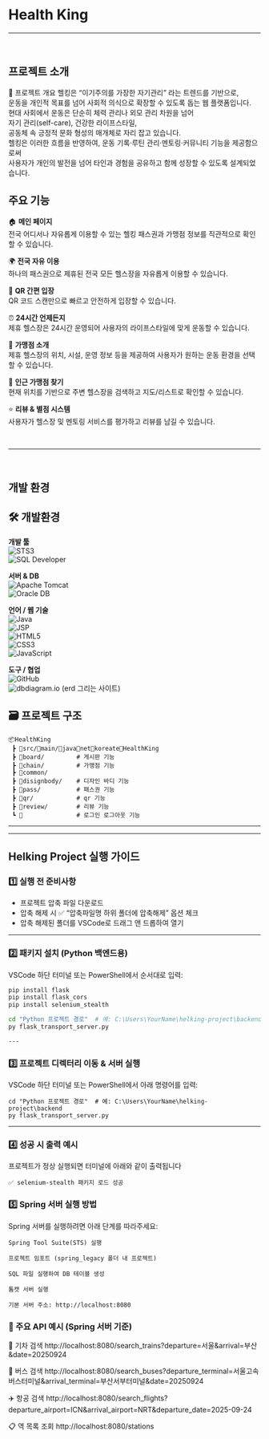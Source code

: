  # Health King





-----------------------------------------------------------------------------------------------------------------

<br>

## 프로젝트 소개

📌 프로젝트 개요
헬킹은 “이기주의를 가장한 자기관리” 라는 트렌드를 기반으로,<br> 운동을 개인적 목표를 넘어 사회적 의식으로 확장할 수 있도록 돕는 웹 플랫폼입니다.<br>
현대 사회에서 운동은 단순히 체력 관리나 외모 관리 차원을 넘어<br>
자기 관리(self-care), 건강한 라이프스타일,<br>
공동체 속 긍정적 문화 형성의 매개체로 자리 잡고 있습니다.<br>
헬킹은 이러한 흐름을 반영하여, 운동 기록·루틴 관리·멘토링·커뮤니티 기능을 제공함으로써<br>
사용자가 개인의 발전을 넘어 타인과 경험을 공유하고 함께 성장할 수 있도록 설계되었습니다.



## 주요 기능

🏠 **메인 페이지**  
전국 어디서나 자유롭게 이용할 수 있는 헬킹 패스권과 가맹점 정보를 직관적으로 확인할 수 있습니다. <br>  

🌍 **전국 자유 이용**  
하나의 패스권으로 제휴된 전국 모든 헬스장을 자유롭게 이용할 수 있습니다. <br>  

📱 **QR 간편 입장**  
QR 코드 스캔만으로 빠르고 안전하게 입장할 수 있습니다. <br>  

⏰ **24시간 언제든지**  
제휴 헬스장은 24시간 운영되어 사용자의 라이프스타일에 맞게 운동할 수 있습니다. <br>  

🏢 **가맹점 소개**  
제휴 헬스장의 위치, 시설, 운영 정보 등을 제공하여 사용자가 원하는 운동 환경을 선택할 수 있습니다. <br>  

📍 **인근 가맹점 찾기**  
현재 위치를 기반으로 주변 헬스장을 검색하고 지도/리스트로 확인할 수 있습니다. <br>  

⭐ **리뷰 & 별점 시스템**  
사용자가 헬스장 및 멘토링 서비스를 평가하고 리뷰를 남길 수 있습니다. <br>  

<br>

-----------------------------------------------------------------------------------------------------------------

<br>

##  개발 환경   

 
## 🛠️ 개발환경

**개발 툴**  
![STS3](https://img.shields.io/badge/STS3-6DB33F?style=flat&logo=spring&logoColor=white)  
![SQL Developer](https://img.shields.io/badge/SQL_Developer-F80000?style=flat&logo=oracle&logoColor=white)  

**서버 & DB**  
![Apache Tomcat](https://img.shields.io/badge/Apache_Tomcat-F8DC75?style=flat&logo=apachetomcat&logoColor=black)  
![Oracle DB](https://img.shields.io/badge/Oracle-FF0000?style=flat&logo=oracle&logoColor=white)  

**언어 / 웹 기술**  
![Java](https://img.shields.io/badge/Java-ED8B00?style=flat&logo=java&logoColor=white)  
![JSP](https://img.shields.io/badge/JSP-007396?style=flat&logo=jsp&logoColor=white)  
![HTML5](https://img.shields.io/badge/HTML5-E34F26?style=flat&logo=html5&logoColor=white)  
![CSS3](https://img.shields.io/badge/CSS3-1572B6?style=flat&logo=css3&logoColor=white)  
![JavaScript](https://img.shields.io/badge/JavaScript-F7DF1E?style=flat&logo=javascript&logoColor=black)  

**도구 / 협업**  
![GitHub](https://img.shields.io/badge/GitHub-181717?style=flat&logo=github&logoColor=white)  
![dbdiagram.io](https://img.shields.io/badge/dbdiagram.io-0D1117?style=flat&logo=dbdiagram&logoColor=white) (erd 그리는 사이트)



## 🗃 프로젝트 구조
```
📦HealthKing
 ┣ 📂src/📂main/📂java📂net📂koreate📂HealthKing
 ┣ 📂board/         # 게시판 기능           
 ┣ 📂chain/         # 가맹점 기능
 ┣ 📂common/     
 ┣ 📂disignbody/    # 디자인 바디 기능
 ┣ 📂pass/          # 패스권 기능
 ┣ 📂qr/            # qr 기능                  
 ┣ 📂review/        # 리뷰 기능
 ┗ 📂               # 로그인 로그아웃 기능 

```

---


---

## Helking Project 실행 가이드

### 1️⃣ 실행 전 준비사항

- 프로젝트 압축 파일 다운로드  
- 압축 해제 시 ✅ “압축파일명 하위 폴더에 압축해제” 옵션 체크  
- 압축 해제된 폴더를 VSCode로 드래그 앤 드롭하여 열기  

---

### 2️⃣ 패키지 설치 (Python 백엔드용)

VSCode 하단 터미널 또는 PowerShell에서 순서대로 입력:

```bash
pip install flask
pip install flask_cors
pip install selenium_stealth

cd "Python 프로젝트 경로"  # 예: C:\Users\YourName\helking-project\backend
py flask_transport_server.py

---
```
### 3️⃣ 프로젝트 디렉터리 이동 & 서버 실행

VSCode 하단 터미널 또는 PowerShell에서 아래 명령어를 입력:

```
cd "Python 프로젝트 경로"  # 예: C:\Users\YourName\helking-project\backend
py flask_transport_server.py

```
---

### 4️⃣ 성공 시 출력 예시

프로젝트가 정상 실행되면 터미널에 아래와 같이 출력됩니다
```
✅ selenium-stealth 패키지 로드 성공  
```
### 5️⃣ Spring 서버 실행 방법

Spring 서버를 실행하려면 아래 단계를 따라주세요:
```
Spring Tool Suite(STS) 실행

프로젝트 임포트 (spring_legacy 폴더 내 프로젝트)

SQL 파일 실행하여 DB 테이블 생성

톰캣 서버 실행

기본 서버 주소: http://localhost:8080
```

### 🔗 주요 API 예시 (Spring 서버 기준)

🚄 기차 검색
http://localhost:8080/search_trains?departure=서울&arrival=부산&date=20250924

🚌 버스 검색
http://localhost:8080/search_buses?departure_terminal=서울고속버스터미널&arrival_terminal=부산서부터미널&date=20250924

✈️ 항공 검색
http://localhost:8080/search_flights?departure_airport=ICN&arrival_airport=NRT&departure_date=2025-09-24

📋 역 목록 조회
http://localhost:8080/stations








